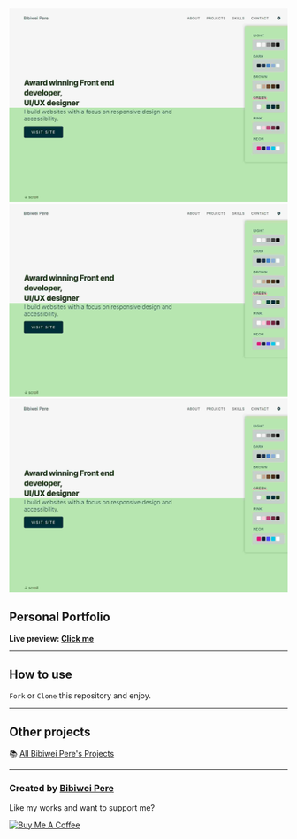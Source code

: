 <img src="static\images\github\github-1.jpg" alt="Pere"/>
<img src="static\images\github\github-1.jpg" alt="Pere"/>
<img src="static\images\github\github-1.jpg" alt="Pere"/>

## Personal Portfolio

**Live preview: [Click me](https://perebibiwei.netlify.app/)**

---

## How to use

`Fork` or `Clone` this repository and enjoy.

---

## Other projects

📚 [All Bibiwei Pere's Projects](https://github.com/Bibiwei-Pere/All-projects)

---

### Created by [Bibiwei Pere](https://www.facebook.com/profile.php?id=100074182476935)

Like my works and want to support me?

<a href="https://www.buymeacoffee.com/adrenaline9" target="_blank"><img src="https://cdn.buymeacoffee.com/buttons/v2/default-orange.png" alt="Buy Me A Coffee" style="height: 45px !important; width: 162.75px !important;" ></a>